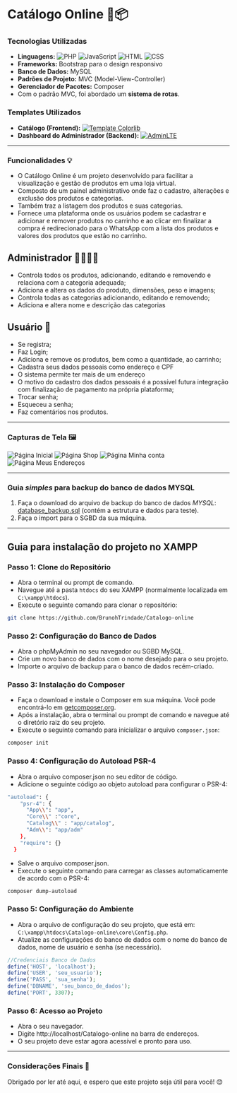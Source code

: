# Catálogo Online 🛒📦

### Tecnologias Utilizadas
- **Linguagens:** 
  ![PHP](https://img.shields.io/badge/-PHP-777BB4?style=flat-square&logo=php&logoColor=white) 
  ![JavaScript](https://img.shields.io/badge/-JavaScript-F7DF1E?style=flat-square&logo=javascript&logoColor=black) 
  ![HTML](https://img.shields.io/badge/-HTML-E34F26?style=flat-square&logo=html5&logoColor=white) 
  ![CSS](https://img.shields.io/badge/-CSS-1572B6?style=flat-square&logo=css3&logoColor=white)
- **Frameworks:** Bootstrap para o design responsivo
- **Banco de Dados:** MySQL
- **Padrões de Projeto:** MVC (Model-View-Controller)
- **Gerenciador de Pacotes:** Composer
- Com o padrão MVC, foi abordado um **sistema de rotas**.

### Templates Utilizados
- **Catálogo (Frontend):** [![Template Colorlib](https://img.shields.io/badge/Template-Colorlib-blue?style=flat-square&logo=visual-studio-code)](https://colorlib.com/)
- **Dashboard do Administrador (Backend):** [![AdminLTE](https://img.shields.io/badge/AdminLTE-Admin%20Dashboard-blue?style=flat-square&logo=visual-studio-code)](https://adminlte.io/)


-----

### Funcionalidades 💡
- O Catálogo Online é um projeto desenvolvido para facilitar a visualização e gestão de produtos em uma loja virtual.
- Composto de um painel administrativo onde faz o cadastro, alterações e exclusão dos produtos e categorias. 
- Também traz a listagem dos produtos e suas categorias.
- Fornece uma plataforma onde os usuários podem se cadastrar e adicionar e remover produtos no carrinho e ao clicar em finalizar a compra é redirecionado para o WhatsApp com a lista dos produtos e valores dos produtos que estão no carrinho.

## Administrador 👩‍💼👨‍💼
- Controla todos os produtos, adicionando, editando e removendo e relaciona com a categoria adequada;
- Adiciona e altera os dados do produto, dimensões, peso e imagens;
- Controla todas as categorias adicionando, editando e removendo;
- Adiciona e altera nome e descrição das categorias

## Usuário 👥
- Se registra;
- Faz Login;
- Adiciona e remove os produtos, bem como a quantidade, ao carrinho;
- Cadastra seus dados pessoais como endereço e CPF
- O sistema permite ter mais de um endereço
- O motivo do cadastro dos dados pessoais é a possível futura integração com finalização de pagamento na própria plataforma;
- Trocar senha;
- Esqueceu a senha;
- Faz comentários nos produtos.
-----

### Capturas de Tela 🖼️
![Página Inicial](screenshots/screen.png)
![Página Shop](screenshots/shop_screen.png)
![Página Minha conta](screenshots/account_screen.png)
![Página Meus Endereços](screenshots/address_screen.png)

-----

### Guia _simples_ para backup do banco de dados MYSQL
1. Faça o download do arquivo de backup do banco de dados *MYSQL*: [database_backup.sql](database_backup/database_backup.sql) (contém a estrutura e dados para teste).
2. Faça o import para o SGBD da sua máquina.
-----

## Guia para instalação do projeto no XAMPP

### Passo 1: Clone do Repositório
- Abra o terminal ou prompt de comando.
- Navegue até a pasta `htdocs` do seu XAMPP (normalmente localizada em `C:\xampp\htdocs`).
- Execute o seguinte comando para clonar o repositório:

```bash
git clone https://github.com/BrunohTrindade/Catalogo-online
```
### Passo 2: Configuração do Banco de Dados
- Abra o phpMyAdmin no seu navegador ou SGBD MySQL.
- Crie um novo banco de dados com o nome desejado para o seu projeto.
- Importe o arquivo de backup para o banco de dados recém-criado.

### Passo 3: Instalação do Composer
- Faça o download e instale o Composer em sua máquina. Você pode encontrá-lo em [getcomposer.org](https://getcomposer.org/).
- Após a instalação, abra o terminal ou prompt de comando e navegue até o diretório raiz do seu projeto.
- Execute o seguinte comando para inicializar o arquivo `composer.json`:

```bash
composer init
```
### Passo 4: Configuração do Autoload PSR-4
- Abra o arquivo composer.json no seu editor de código.
- Adicione o seguinte código ao objeto autoload para configurar o PSR-4:

```bash
"autoload": {
    "psr-4": {
      "App\\": "app",
      "Core\\" :"core",
      "Catalog\\" : "app/catalog",
      "Adm\\": "app/adm"
    },
    "require": {}
  }
  ```
  
- Salve o arquivo composer.json.
- Execute o seguinte comando para carregar as classes automaticamente de acordo com o PSR-4:
```bash
composer dump-autoload
```
### Passo 5: Configuração do Ambiente
- Abra o arquivo de configuração do seu projeto, que está em: `C:\xampp\htdocs\Catalogo-online\core\Config.php`.
- Atualize as configurações do banco de dados com o nome do banco de dados, nome de usuário e senha (se necessário).

```php
//Credenciais Banco de Dados
define('HOST', 'localhost');
define('USER', 'seu_usuario');
define('PASS', 'sua_senha');
define('DBNAME', 'seu_banco_de_dados');
define('PORT', 3307);
```
### Passo 6: Acesso ao Projeto

- Abra o seu navegador.
- Digite http://localhost/Catalogo-online na barra de endereços.
- O seu projeto deve estar agora acessível e pronto para uso.
-----
### Considerações Finais 🌟

Obrigado por ler até aqui, e espero que este projeto seja útil para você! 😊

